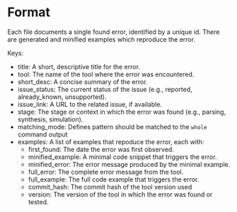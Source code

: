 # Format

Each file documents a single found error, identified by a unique id. There are generated and minified examples which reproduce the error.

Keys:

- title: A short, descriptive title for the error.
- tool: The name of the tool where the error was encountered.
- short_desc: A concise summary of the error.
- issue_status: The current status of the issue (e.g., reported, already_known, unsupported).
- issue_link: A URL to the related issue, if available.
- stage: The stage or context in which the error was found (e.g., parsing, synthesis, simulation).
- matching_mode: Defines pattern should be matched to the `whole` command output
- examples: A list of examples that repoduce the error, each with:
  - first_found: The date the error was first observed.
  - minified_example: A minimal code snippet that triggers the error.
  - minified_error: The error message produced by the minimal example.
  - full_error: The complete error message from the tool.
  - full_example: The full code example that triggers the error.
  - commit_hash: The commit hash of the tool version used
  - version: The version of the tool in which the error was found or tested.
